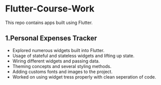 # Flutter-Course-Work

This repo contains apps built using Flutter.

## 1.Personal Expenses Tracker
 * Explored numerous widgets built into Flutter.
 * Usage of stateful and stateless widgets and lifting up state.
 * Wiring different widgets and passing data.
 * Theming concepts and several styling methods.
 * Adding customs fonts and images to the project.
 * Worked on using widget tress properly with clean seperation of code.
